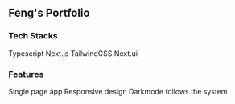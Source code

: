 ## Feng's Portfolio

### Tech Stacks

Typescript
Next.js
TailwindCSS
Next.ui

### Features

Single page app
Responsive design
Darkmode follows the system
